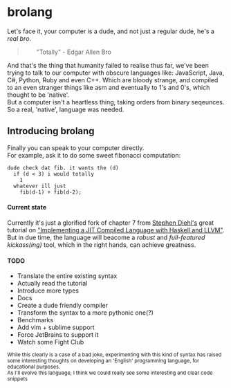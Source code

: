 # brolang

Let's face it, your computer is a dude, and not just a regular dude, he's a *real bro*.  
> &nbsp;&nbsp;&nbsp;&nbsp;&nbsp;&nbsp; "Totally" - Edgar Allen Bro


And that's the thing that humanity failed to realise thus far,
we've been trying to talk to our computer with obscure languages like: JavaScript, Java, C#, Python, Ruby and even C++. Which are bloody strange, and compiled to an even stranger things like asm and eventually to 1's and 0's, which thought to be 'native'.  
But a computer isn't a heartless thing, taking orders from binary seqeunces. So a real, 'native', language was needed.  

Introducing brolang
---

Finally you can speak to your computer directly.  
For example, ask it to do some sweet fibonacci computation:
```
dude check dat fib. it wants the (d)
  if (d < 3) i would totally
    1
  whatever ill just
    fib(d-1) + fib(d-2);  
```  

#### Current state
Currently it's just a glorified fork of chapter 7 from [Stephen Diehl's](https://github.com/sdiehl) great tutorial on ["Implementing a JIT Compiled Language with Haskell and LLVM"](http://www.stephendiehl.com/llvm/).  
But in due time, the language will beacome a _robust_ and _full-featured_ _kickass(ing)_ tool, which in the right hands, can achieve greatness.

#### TODO
* Translate the entire existing syntax
* Actually read the tutorial
* Introduce more types
* Docs
* Create a dude friendly compiler
* Transform the syntax to a more pythonic one(?)
* Benchmarks
* Add vim + sublime support
* Force JetBrains to support it
* Watch some Fight Club

<sub>While this clearly is a case of a bad joke, experimenting with this kind of syntax has raised some interesting thoughts on developing an 'English' programming language, for educational purposes.</sub><br/>
<sub>As I'll evolve this language, I think we could really see some interesting and clear code snippets</sub>
